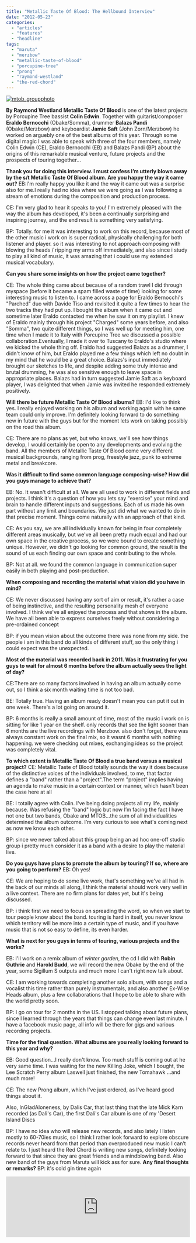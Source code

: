 ```yaml
---
title: "Metallic Taste Of Blood: The Hellbound Interview"
date: "2012-05-23"
categories: 
  - "articles"
  - "features"
  - "headline"
tags: 
  - "maruta"
  - "merzbow"
  - "metallic-taste-of-blood"
  - "porcupine-tree"
  - "prong"
  - "raymond-westland"
  - "the-red-chord"
---
```


[![](http://www.hellbound.ca/wp-content/uploads/2012/05/mtob_groupphoto-590x295.jpg "mtob_groupphoto")](http://www.hellbound.ca/2012/05/metallic-taste-of-blood-the-hellbound-interview/mtob_groupphoto/)

**By Raymond Westland** **Metallic Taste Of Blood** is one of the latest projects by Porcupine Tree bassist **Colin Edwin**. Together with guitarist/composer **Eraldo Bernocchi** (Obake/Somma), drummer **Balazs Pandi** (Obake/Merzbow) and keyboardist **Jamie Saft** (John Zorn/Merzbow) he worked on arguebly one of the best albums of this year. Through some digital magic I was able to speak with three of the four members, namely Colin Edwin (CE), Eraldo Bernocchi (EB) and Balazs Pandi (BP) about the origins of this remarkable musical venture, future projects and the prospects of touring together...

**Thank you for doing this interview. I must confess I’m utterly blown away by the s/t Metallic Taste Of Blood album. Are you happy the way it came out?** EB:I'm really happy you like it and the way it came out was a surprise also for me.I really had no idea where we were going as I was following a stream of emotions during the composition and production process.

CE: I'm very glad to hear it speaks to you! I'm extremely pleased with the way the album has developed, it's been a continually surprising and inspiring journey, and the end result is something very satisfying.

BP: Totally. for me it was interesting to work on this record, because most of the other music i work on is super radical, physically challenging for both listener and player. so it was interesting to not approach composing with blowing the heads / ripping my arms off immediately, and also since i study to play all kind of music, it was amazing that i could use my extended musical vocabulary.

**Can you share some insights on how the project came together?**

CE: The whole thing came about because of a random trawl I did through myspace (before it became a spam filled waste of time) looking for some interesting music to listen to. I came across a page for Eraldo Bernocchi's "Parched" duo with Davide Tiso and revisited it quite a few times to hear the two tracks they had put up. I bought the album when it came out and sometime later Eraldo contacted me when he saw it on my playlist. I knew of Eraldo mainly through his project "Charged" some years before, and also "Somma", two quite different things, so I was well up for meeting him, one time when I made it to Italy with Porcupine Tree we discussed a possible collaboration.Eventually, I made it over to Tuscany to Eraldo's studio where we kicked the whole thing off. Eraldo had suggested Balazs as a drummer, I didn't know of him, but Eraldo played me a few things which left no doubt in my mind that he would be a great choice. Balazs's input immediately brought our sketches to life, and despite adding some truly intense and brutal drumming, he was also sensitive enough to leave space in appropriate places. Balazs had in turn suggested Jamie Saft as a keyboard player, I was delighted that when Jamie was invited he responded extremely positively.

**Will there be future Metallic Taste Of Blood albums?** EB: I'd like to think yes. I really enjoyed working on his album and working again with he same team could only improve. I'm definitely looking forward to do something new in future with the guys but for the moment lets work on taking possibly on the road this album.

CE: There are no plans as yet, but who knows, we'll see how things develop, I would certainly be open to any developments and evolving the band. All the members of Metallic Taste Of Blood come very different musical backgrounds, ranging from prog, freestyle jazz, punk to extreme metal and breakcore.

**Was it difficult to find some common language composing-wise? How did you guys manage to achieve that?**

EB: No. It wasn't difficult at all. We are all used to work in different fields and projects. I think it's a question of how you lets say "exercise" your mind and brain to handle different inputs and suggestions. Each of us made his own part without any limit and boundaries. We just did what we wanted to do in that precise moment. Things come naturally with an approach of that kind.

CE: As you say, we are all individually known for being in four completely different areas musically, but we've all been pretty much equal and had our own space in the creative process, so we were bound to create something unique. However, we didn't go looking for common ground, the result is the sound of us each finding our own space and contributing to the whole.

BP: Not at all. we found the common language in communication super easily in both playing and post-production.

**When composing and recording the material what vision did you have in mind?**

CE: We never discussed having any sort of aim or result, it's rather a case of being instinctive, and the resulting personality mesh of everyone involved. I think we've all enjoyed the process and that shows in the album. We have all been able to express ourselves freely without considering a pre-ordained concept

BP: if you mean vision about the outcome there was none from my side. the people i am in this band do all kinds of different stuff, so the only thing i could expect was the unexpected.

**Most of the material was recorded back in 2011. Was it frustrating for you guys to wait for almost 6 months before the album actually sees the light of day?**

CE:There are so many factors involved in having an album actually come out, so I think a six month waiting time is not too bad.

BE: Totally true. Having an album ready doesn't mean you can put it out in one week. There's a lot going on around it.

BP: 6 months is really a small amount of time, most of the music i work on is sitting for like 1 year on the shelf. only records that see the light sooner than 6 months are the live recordings with Merzbow. also don't forget, there was always constant work on the final mix, so it wasnt 6 months with nothing happening. we were checking out mixes, exchanging ideas so the project was completely vital.

**To which extent is Metallic Taste Of Blood a true band versus a musical project?** CE: Metallic Taste of Blood totally sounds the way it does because of the distinctive voices of the individuals involved, to me, that factor defines a "band" rather than a "project".The term "project" implies having an agenda to make music in a certain context or manner, which hasn't been the case here at all

BE: I totally agree with Colin. I've being doing projects all my life, mainly because. Was refusing the "band" logic but now I’m facing the fact I have not one but two bands, Obake and MTOB...the sum of all individualities determined the album outcome. I’m very curious to see what's coming next as now we know each other.

BP: since we never talked about this group being an ad hoc one-off studio group i pretty much consider it as a band with a desire to play the material live.

**Do you guys have plans to promote the album by touring? If so, where are you going to perform?** EB: Oh yes!

CE: We are hoping to do some live work, that's something we've all had in the back of our minds all along, I think the material should work very well in a live context. There are no firm plans for dates yet, but it's being discussed.

BP: i think first we need to focus on spreading the word, so when we start to tour people know about the band. touring is hard in itself, you never know which territory will be more into a certain type of music, and if you have music that is not so easy to define, its even harder.

**What is next for you guys in terms of touring, various projects and the works?**

EB: I'll work on a remix album of _winter garden_, the cd I did with **Robin Guthrie** and **Harold Budd**, we will record the new Obake by the end of the year, some Sigillum S outputs and much more I can't right now talk about.

CE: I am working towards completing another solo album, with songs and a vocalist this time rather than purely instrumentals, and also another Ex-Wise Heads album, plus a few collaborations that I hope to be able to share with the world pretty soon.

BP: I go on tour for 2 months in the US. I stopped talking about future plans, since I learned through the years that things can change even last minute. I have a facebook music page, all info will be there for gigs and various recording projects.

**Time for the final question. What albums are you really looking forward to this year and why?**

EB: Good question...I really don't know. Too much stuff is coming out at he very same time. I was waiting for the new Killing Joke, which I bought, the Lee Scratch Perry album Laswell just finished, the new Tomahawk ...and much more!

CE: The new Prong album, which I've just ordered, as I've heard good things about it.

Also, InGladAloneness, by Dalis Car, that last thing that the late Mick Karn recorded (as Dali's Car), the first Dali's Car album is one of my 'Desert Island Discs

BP: I have no idea who will release new records, and also lately I listen mostly to 60-70ies music, so I think I rather look forward to explore obscure records never heard from that period than overproduced new music I can’t relate to. I just heard the Red Chord is writing new songs, definitely looking forward to that since they are great friends and a mindblowing band. Also new band of the guys from Maruta will kick ass for sure. **Any final thoughts or remarks?** BP: it's cold gin time again

<iframe width="100%" height="166" scrolling="no" frameborder="no" src="http://w.soundcloud.com/player/?url=http%3A%2F%2Fapi.soundcloud.com%2Ftracks%2F38042790&amp;show_artwork=true"></iframe>
